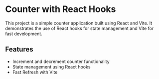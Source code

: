 # Counter with React Hooks

This project is a simple counter application built using React and Vite. It demonstrates the use of React hooks for state management and Vite for fast development.

## Features

- Increment and decrement counter functionality
- State management using React hooks
- Fast Refresh with Vite